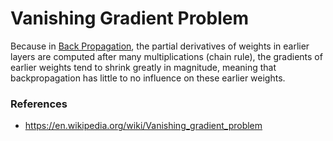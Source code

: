 # Vanishing Gradient Problem

Because in [Back Propagation](Back%20Propagation.md), the partial derivatives of weights in earlier layers are computed after many multiplications (chain rule), the gradients of earlier weights tend to shrink greatly in magnitude, meaning that backpropagation has little to no influence on these earlier weights. 


### References
- https://en.wikipedia.org/wiki/Vanishing_gradient_problem


